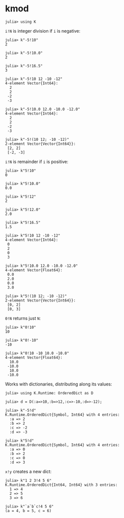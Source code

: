 # kmod

    julia> using K

`i!N` is integer division if `i` is negative:

    julia> k"-5!10"
    2

    julia> k"-5!10.0"
    2

    julia> k"-5!16.5"
    3

    julia> k"-5!10 12 -10 -12"
    4-element Vector{Int64}:
      2
      2
     -2
     -3

    julia> k"-5!10.0 12.0 -10.0 -12.0"
    4-element Vector{Int64}:
      2
      2
     -2
     -3

    julia> k"-5!(10 12; -10 -12)"
    2-element Vector{Vector{Int64}}:
     [2, 2]
     [-2, -3]

`i!N` is remainder if `i` is positive:

    julia> k"5!10"
    0

    julia> k"5!10.0"
    0.0

    julia> k"5!12"
    2

    julia> k"5!12.0"
    2.0

    julia> k"5!16.5"
    1.5

    julia> k"5!10 12 -10 -12"
    4-element Vector{Int64}:
     0
     2
     0
     3

    julia> k"5!10.0 12.0 -10.0 -12.0"
    4-element Vector{Float64}:
     0.0
     2.0
     0.0
     3.0

    julia> k"5!(10 12; -10 -12)"
    2-element Vector{Vector{Int64}}:
     [0, 2]
     [0, 3]

`0!N` returns just `N`:

    julia> k"0!10"
    10

    julia> k"0!-10"
    -10

    julia> k"0!10 -10 10.0 -10.0"
    4-element Vector{Float64}:
      10.0
     -10.0
      10.0
     -10.0

Works with dictionaries, distributing along its values:

    julia> using K.Runtime: OrderedDict as D

    julia> d = D(:a=>10,:b=>12,:c=>-10,:d=>-12);

    julia> k"-5!d"
    K.Runtime.OrderedDict{Symbol, Int64} with 4 entries:
      :a => 2
      :b => 2
      :c => -2
      :d => -3

    julia> k"5!d"
    K.Runtime.OrderedDict{Symbol, Int64} with 4 entries:
      :a => 0
      :b => 2
      :c => 0
      :d => 3

`x!y` creates a new dict:

    julia> k"1 2 3!4 5 6"
    K.Runtime.OrderedDict{Int64, Int64} with 3 entries:
      1 => 4
      2 => 5
      3 => 6

    julia> k"`a`b`c!4 5 6"
    (a = 4, b = 5, c = 6)
